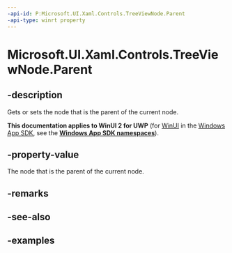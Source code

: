 ```yaml
---
-api-id: P:Microsoft.UI.Xaml.Controls.TreeViewNode.Parent
-api-type: winrt property
---
```

<!-- Property syntax.
public TreeViewNode Parent { get; }
-->

# Microsoft.UI.Xaml.Controls.TreeViewNode.Parent


## -description

Gets or sets the node that is the parent of the current node.


**This documentation applies to WinUI 2 for UWP** (for [WinUI](/windows/apps/winui/winui3/) in the [Windows App SDK](/windows/apps/windows-app-sdk/), see the **[Windows App SDK namespaces](/windows/windows-app-sdk/api/winrt/)**).

## -property-value

The node that is the parent of the current node.


## -remarks


## -see-also


## -examples


